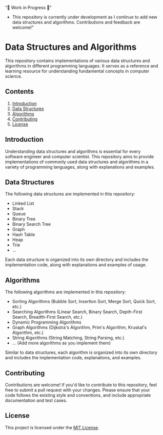 "🚧 Work in Progress 🚧"
- This repository is currently under development as I continue to add new data structures and algorithms. Contributions and feedback are welcome!"

# Data Structures and Algorithms

This repository contains implementations of various data structures and algorithms in different programming languages. It serves as a reference and learning resource for understanding fundamental concepts in computer science.

## Contents

1. [Introduction](#introduction)
2. [Data Structures](#data-structures)
3. [Algorithms](#algorithms)
4. [Contributing](#contributing)
5. [License](#license)

## Introduction

Understanding data structures and algorithms is essential for every software engineer and computer scientist. This repository aims to provide implementations of commonly used data structures and algorithms in a variety of programming languages, along with explanations and examples.

## Data Structures

The following data structures are implemented in this repository:

- Linked List
- Stack
- Queue
- Binary Tree
- Binary Search Tree
- Graph
- Hash Table
- Heap
- Trie
- ...

Each data structure is organized into its own directory and includes the implementation code, along with explanations and examples of usage.

## Algorithms

The following algorithms are implemented in this repository:

- Sorting Algorithms (Bubble Sort, Insertion Sort, Merge Sort, Quick Sort, etc.)
- Searching Algorithms (Linear Search, Binary Search, Depth-First Search, Breadth-First Search, etc.)
- Dynamic Programming Algorithms
- Graph Algorithms (Dijkstra's Algorithm, Prim's Algorithm, Kruskal's Algorithm, etc.)
- String Algorithms (String Matching, String Parsing, etc.)
- ...
(Add more algorithms as you implement them)

Similar to data structures, each algorithm is organized into its own directory and includes the implementation code, explanations, and examples.

## Contributing

Contributions are welcome! If you'd like to contribute to this repository, feel free to submit a pull request with your changes. Please ensure that your code follows the existing style and conventions, and include appropriate documentation and test cases.

## License

This project is licensed under the [MIT License](LICENSE).
